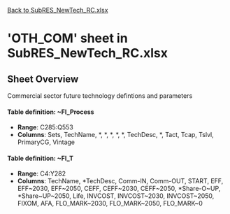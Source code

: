 [Back to SubRES_NewTech_RC.xlsx](README.md)

# 'OTH_COM' sheet in SubRES_NewTech_RC.xlsx

## Sheet Overview

Commercial sector future technology defintions and parameters

#### Table definition: ~FI_Process
- **Range**: C285:Q553
- **Columns**: Sets, TechName, *, *, *, *, *, TechDesc, *, Tact, Tcap, Tslvl, PrimaryCG, Vintage

#### Table definition: ~FI_T
- **Range**: C4:Y282
- **Columns**: TechName, *TechDesc, Comm-IN, Comm-OUT, START, EFF, EFF~2030, EFF~2050, CEFF, CEFF~2030, CEFF~2050, *Share-O~UP, *Share~UP~2050, Life, INVCOST, INVCOST~2030, INVCOST~2050, FIXOM, AFA, FLO_MARK~2030, FLO_MARK~2050, FLO_MARK~0

